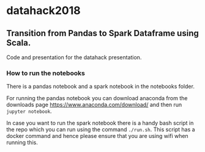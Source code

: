 # datahack2018

## Transition from Pandas to Spark Dataframe using Scala.
Code and presentation for the datahack presentation.

### How to run the notebooks

There is a pandas notebook and a spark notebook in the notebooks folder.

For running the pandas notebook you can download anaconda from the downloads page https://www.anaconda.com/download/ and then run `jupyter notebook`.

In case you want to run the spark notebook there is a handy bash script in the repo which you can run using the command `./run.sh`. This script has a docker command and hence please ensure that you are using wifi when running this.
